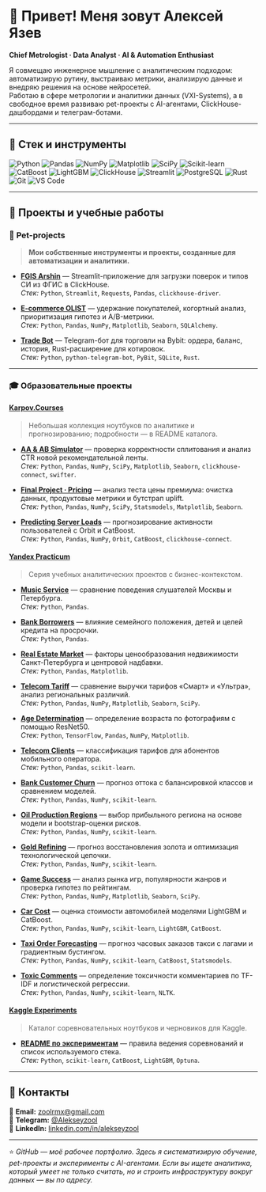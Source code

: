 # 👋 Привет! Меня зовут Алексей Язев  

**Chief Metrologist · Data Analyst · AI & Automation Enthusiast**

Я совмещаю инженерное мышление с аналитическим подходом: автоматизирую рутину, выстраиваю метрики, анализирую данные и внедряю решения на основе нейросетей.  
Работаю в сфере метрологии и аналитики данных (VXI-Systems), а в свободное время развиваю pet-проекты с AI-агентами, ClickHouse-дашбордами и телеграм-ботами.  

---
## 🧠 Стек и инструменты

![Python](https://img.shields.io/badge/Python-3776AB?logo=python&logoColor=white)
![Pandas](https://img.shields.io/badge/Pandas-150458?logo=pandas&logoColor=white)
![NumPy](https://img.shields.io/badge/NumPy-013243?logo=numpy&logoColor=white)
![Matplotlib](https://img.shields.io/badge/Matplotlib-3776AB?logo=matplotlib&logoColor=white)
![SciPy](https://img.shields.io/badge/SciPy-8CAAE6?logo=scipy&logoColor=white)
![Scikit-learn](https://img.shields.io/badge/Scikit--learn-F7931E?logo=scikit-learn&logoColor=white)
![CatBoost](https://img.shields.io/badge/CatBoost-FFA500?logo=catboost&logoColor=white)
![LightGBM](https://img.shields.io/badge/LightGBM-20B2AA?logo=lightgbm&logoColor=white)
![ClickHouse](https://img.shields.io/badge/ClickHouse-FFCC00?logo=clickhouse&logoColor=black)
![Streamlit](https://img.shields.io/badge/Streamlit-FF4B4B?logo=streamlit&logoColor=white)
![PostgreSQL](https://img.shields.io/badge/PostgreSQL-316192?logo=postgresql&logoColor=white)
![Rust](https://img.shields.io/badge/Rust-DEA584?logo=rust&logoColor=black)
![Git](https://img.shields.io/badge/Git-F05032?logo=git&logoColor=white)
![VS Code](https://img.shields.io/badge/VS%20Code-007ACC?logo=visual-studio-code&logoColor=white)

---

## 🚀 Проекты и учебные работы

### 🧰 **Pet-projects**
> **Мои собственные инструменты и проекты, созданные для автоматизации и аналитики.**

- **[FGIS Arshin](https://github.com/Alekseyzool/Alekseyzool/tree/main/01_pet_projects/FGIS_Arshin)** — Streamlit-приложение для загрузки поверок и типов СИ из ФГИС в ClickHouse.  
  *Стек:* `Python`, `Streamlit`, `Requests`, `Pandas`, `clickhouse-driver`.
  
- **[E-commerce OLIST](https://github.com/Alekseyzool/E-commerce_OLIST/blob/main/E-commerce%20OLIST%20analysis.ipynb)** — удержание покупателей, когортный анализ, приоритизация гипотез и A/B-метрики.  
  *Стек:* `Python`, `Pandas`, `NumPy`, `Matplotlib`, `Seaborn`, `SQLAlchemy`.

- **[Trade Bot](https://github.com/Alekseyzool/Alekseyzool/tree/main/01_pet_projects/trade_bot)** — Telegram-бот для торговли на Bybit: ордера, баланс, история, Rust-расширение для котировок.  
  *Стек:* `Python`, `python-telegram-bot`, `PyBit`, `SQLite`, `Rust`.

---

### 🎓 **Образовательные проекты**

#### [**Karpov.Courses**](https://github.com/Alekseyzool/Alekseyzool/tree/main/02_karpov_courses)
> Небольшая коллекция ноутбуков по аналитике и прогнозированию; подробности — в README каталога.

- **[AA & AB Simulator](https://github.com/Alekseyzool/Alekseyzool/blob/main/02_karpov_courses/AA_AB_karpov_simulator.ipynb)** — проверка корректности сплитования и анализ CTR новой рекомендательной ленты.  
  *Стек:* `Python`, `Pandas`, `NumPy`, `SciPy`, `Matplotlib`, `Seaborn`, `clickhouse-connect`, `swifter`.

- **[Final Project · Pricing](https://github.com/Alekseyzool/Alekseyzool/blob/main/02_karpov_courses/Final_project_Karpov.ipynb)** — анализ теста цены премиума: очистка данных, продуктовые метрики и бутстрап uplift.  
  *Стек:* `Python`, `Pandas`, `NumPy`, `SciPy`, `Statsmodels`, `Matplotlib`, `Seaborn`.

- **[Predicting Server Loads](https://github.com/Alekseyzool/Alekseyzool/blob/main/02_karpov_courses/Predicting_server_loads.ipynb)** — прогнозирование активности пользователей с Orbit и CatBoost.  
  *Стек:* `Python`, `Pandas`, `NumPy`, `Orbit`, `CatBoost`, `clickhouse-connect`.

#### [**Yandex Practicum**](https://github.com/Alekseyzool/Alekseyzool/tree/main/03_yandex_practicum)
> Серия учебных аналитических проектов с бизнес-контекстом.

- **[Music Service](https://github.com/Alekseyzool/Alekseyzool/blob/main/03_yandex_practicum/01_music_service/music_service.ipynb)** — сравнение поведения слушателей Москвы и Петербурга.  
  *Стек:* `Python`, `Pandas`.

- **[Bank Borrowers](https://github.com/Alekseyzool/Alekseyzool/blob/main/03_yandex_practicum/02_bank_borrowers/bank_borrowers.ipynb)** — влияние семейного положения, детей и целей кредита на просрочки.  
  *Стек:* `Python`, `Pandas`.

- **[Real Estate Market](https://github.com/Alekseyzool/Alekseyzool/blob/main/03_yandex_practicum/03_real_estate_market/real_estate_market.ipynb)** — факторы ценообразования недвижимости Санкт-Петербурга и центровой надбавки.  
  *Стек:* `Python`, `Pandas`, `Matplotlib`.

- **[Telecom Tariff](https://github.com/Alekseyzool/Alekseyzool/blob/main/03_yandex_practicum/04_tariff_telecom/tariff_telecom.ipynb)** — сравнение выручки тарифов «Смарт» и «Ультра», анализ региональных различий.  
  *Стек:* `Python`, `Pandas`, `NumPy`, `Matplotlib`, `Seaborn`, `SciPy`.

- **[Age Determination](https://github.com/Alekseyzool/Alekseyzool/blob/main/03_yandex_practicum/05_age_determination/age_determination.ipynb)** — определение возраста по фотографиям с помощью ResNet50.  
  *Стек:* `Python`, `TensorFlow`, `Pandas`, `NumPy`, `Matplotlib`.

- **[Telecom Clients](https://github.com/Alekseyzool/Alekseyzool/blob/main/03_yandex_practicum/06_telecom_clients/telecom_clients.ipynb)** — классификация тарифов для абонентов мобильного оператора.  
  *Стек:* `Python`, `Pandas`, `scikit-learn`.

- **[Bank Customer Churn](https://github.com/Alekseyzool/Alekseyzool/blob/main/03_yandex_practicum/07_churn_customer_bank/churn_customer_bank.ipynb)** — прогноз оттока с балансировкой классов и сравнением моделей.  
  *Стек:* `Python`, `Pandas`, `NumPy`, `scikit-learn`.

- **[Oil Production Regions](https://github.com/Alekseyzool/Alekseyzool/blob/main/03_yandex_practicum/08_region_oil_production/region_oil_production.ipynb)** — выбор прибыльного региона на основе модели и bootstrap-оценки рисков.  
  *Стек:* `Python`, `Pandas`, `NumPy`, `scikit-learn`.

- **[Gold Refining](https://github.com/Alekseyzool/Alekseyzool/blob/main/03_yandex_practicum/09_gold_refining/gold_refining.ipynb)** — прогноз восстановления золота и оптимизация технологической цепочки.  
  *Стек:* `Python`, `Pandas`, `NumPy`, `scikit-learn`.

- **[Game Success](https://github.com/Alekseyzool/Alekseyzool/blob/main/03_yandex_practicum/10_game_success/game_success.ipynb)** — анализ рынка игр, популярности жанров и проверка гипотез по рейтингам.  
  *Стек:* `Python`, `Pandas`, `NumPy`, `Matplotlib`, `Seaborn`, `SciPy`.

- **[Car Cost](https://github.com/Alekseyzool/Alekseyzool/blob/main/03_yandex_practicum/11_car_cost/car_cost.ipynb)** — оценка стоимости автомобилей моделями LightGBM и CatBoost.  
  *Стек:* `Python`, `Pandas`, `NumPy`, `scikit-learn`, `LightGBM`, `CatBoost`.

- **[Taxi Order Forecasting](https://github.com/Alekseyzool/Alekseyzool/blob/main/03_yandex_practicum/12_taxi_order_forecasting/taxi_order_forecasting.ipynb)** — прогноз часовых заказов такси с лагами и градиентным бустингом.  
  *Стек:* `Python`, `Pandas`, `NumPy`, `scikit-learn`, `CatBoost`, `Statsmodels`.

- **[Toxic Comments](https://github.com/Alekseyzool/Alekseyzool/blob/main/03_yandex_practicum/13_toxic_comments/toxic_comments.ipynb)** — определение токсичности комментариев по TF-IDF и логистической регрессии.  
  *Стек:* `Python`, `Pandas`, `NumPy`, `scikit-learn`, `NLTK`.

#### [**Kaggle Experiments**](https://github.com/Alekseyzool/Alekseyzool/tree/main/04_kaggle)
> Каталог соревновательных ноутбуков и черновиков для Kaggle.

- **[README по экспериментам](https://github.com/Alekseyzool/Alekseyzool/blob/main/04_kaggle/README.md)** — правила ведения соревнований и список используемого стека.  
  *Стек:* `Python`, `scikit-learn`, `CatBoost`, `LightGBM`, `Optuna`.

---



## 💬 Контакты

📧 **Email:** [zoolrmx@gmail.com](mailto:zoolrmx@gmail.com)  
💬 **Telegram:** [@Alekseyzool](https://t.me/Alekseyzool)  
💼 **LinkedIn:** [linkedin.com/in/alekseyzool](https://linkedin.com/in/alekseyzool)

---

⭐️ *GitHub — моё рабочее портфолио. Здесь я систематизирую обучение, pet-проекты и эксперименты с AI-агентами. Если вы ищете аналитика, который умеет не только считать, но и строить инфраструктуру вокруг данных — вы по адресу.*
